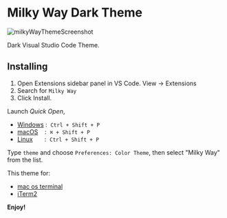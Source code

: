 # Milky Way Dark Theme

![milkyWayThemeScreenshot](https://i.imgur.com/dnj25vU.png)

Dark Visual Studio Code Theme.

## Installing


1. Open Extensions sidebar panel in VS Code. View → Extensions
2. Search for `Milky Way`
3. Click Install.

Launch _Quick Open_,

- [Windows](https://code.visualstudio.com/shortcuts/keyboard-shortcuts-windows.pdf)&nbsp;:&nbsp; `Ctrl + Shift + P`
- [macOS](https://code.visualstudio.com/shortcuts/keyboard-shortcuts-macos.pdf)&nbsp;&nbsp;&nbsp;&nbsp;:&nbsp; `⌘ + Shift + P`
- [Linux](https://code.visualstudio.com/shortcuts/keyboard-shortcuts-linux.pdf)&nbsp;&nbsp;&nbsp;&nbsp;&nbsp;&nbsp;&nbsp;:&nbsp; `Ctrl + Shift + P`

Type `theme` and choose `Preferences: Color Theme`, then select "Milky Way" from the list.

This theme for:
- [mac os terminal](https://gist.github.com/motrdevua/65e05c39a9465dbf112bec231e8e76e1)
- [iTerm2](https://gist.github.com/motrdevua/30c55743f62041e33c22803d6820ed4c)

**Enjoy!**
